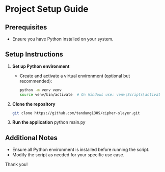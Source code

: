 # Project Setup Guide

## Prerequisites
- Ensure you have Python installed on your system.

## Setup Instructions
1. **Set up Python environment**
   - Create and activate a virtual environment (optional but recommended):
     ```sh
     python -m venv venv
     source venv/bin/activate  # On Windows use: venv\Scripts\activate
     ```

2. **Clone the repository**
   ```sh
   git clone https://github.com/tandung1309/cipher-slayer.git
   ```

3. **Run the application**
   python main.py
   

## Additional Notes
- Ensure all Python environment is installed before running the script.
- Modify the script as needed for your specific use case.

Thank you!
